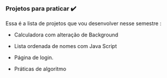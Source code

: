 ### Projetos para praticar :heavy_check_mark:

Essa é a lista de projetos que vou desenvolver nesse semestre : 



- Calculadora com alteração de Background

- Lista ordenada de nomes com Java Script

- Página de login.

- Práticas de algoritmo










